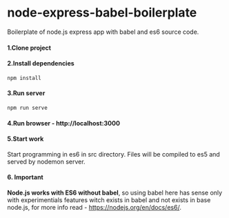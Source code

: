 # node-express-babel-boilerplate
Boilerplate of node.js express app with babel and es6 source code.

#### 1.Clone project

#### 2.Install dependencies
```
npm install
```
#### 3.Run server

```
npm run serve
```
#### 4.Run browser - http://localhost:3000

#### 5.Start work

Start programming in es6 in src directory. Files will be compiled to es5 and served by nodemon server.

#### 6. Important

**Node.js works with ES6 without babel**, so using babel here has sense only with experimentials features witch exists in babel and not exists in base node.js, for more info read - https://nodejs.org/en/docs/es6/.
